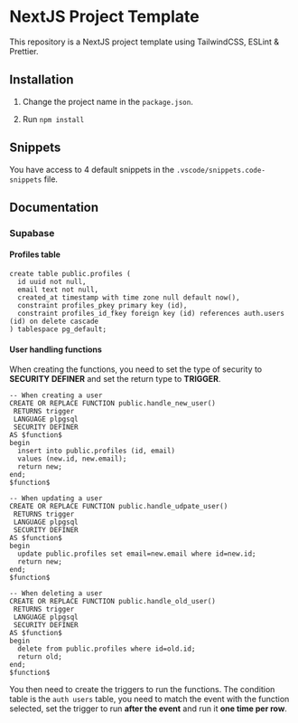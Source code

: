 # NextJS Project Template

This repository is a NextJS project template using TailwindCSS, ESLint & Prettier.

## Installation

1. Change the project name in the `package.json`.

2. Run `npm install`

## Snippets

You have access to 4 default snippets in the `.vscode/snippets.code-snippets` file.

## Documentation

### Supabase

#### Profiles table
```pgsql
create table public.profiles (
  id uuid not null,
  email text not null,
  created_at timestamp with time zone null default now(),
  constraint profiles_pkey primary key (id),
  constraint profiles_id_fkey foreign key (id) references auth.users (id) on delete cascade
) tablespace pg_default;
 ```

#### User handling functions
When creating the functions, you need to set the type of security to **SECURITY DEFINER** and set the return type to **TRIGGER**.
```pgsql
-- When creating a user
CREATE OR REPLACE FUNCTION public.handle_new_user()
 RETURNS trigger
 LANGUAGE plpgsql
 SECURITY DEFINER
AS $function$
begin
  insert into public.profiles (id, email)
  values (new.id, new.email);
  return new;
end;
$function$
```

```pgsql
-- When updating a user
CREATE OR REPLACE FUNCTION public.handle_udpate_user()
 RETURNS trigger
 LANGUAGE plpgsql
 SECURITY DEFINER
AS $function$
begin
  update public.profiles set email=new.email where id=new.id;
  return new;
end;
$function$
```

```pgsql
-- When deleting a user
CREATE OR REPLACE FUNCTION public.handle_old_user()
 RETURNS trigger
 LANGUAGE plpgsql
 SECURITY DEFINER
AS $function$
begin
  delete from public.profiles where id=old.id;
  return old;
end;
$function$
```
You then need to create the triggers to run the functions. The condition table is the `auth users` table, you need to match the event with the function selected, set the trigger to run __after the event__ and run it __one time per row__.